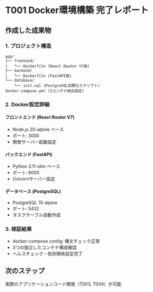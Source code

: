 # T001 Docker環境構築 完了レポート

## 作成した成果物

### 1. プロジェクト構造
```
app/
├── frontend/
│   └── Dockerfile (React Router V7用)
├── backend/
│   └── Dockerfile (FastAPI用)
└── database/
    └── init.sql (PostgreSQL初期化スクリプト)
docker-compose.yml (3コンテナ統合設定)
```

### 2. Docker設定詳細

#### フロントエンド (React Router V7)
- Node.js 20-alpine ベース
- ポート: 3000
- 開発サーバー起動設定

#### バックエンド (FastAPI)  
- Python 3.11-slim ベース
- ポート: 8000
- Uvicornサーバー設定

#### データベース (PostgreSQL)
- PostgreSQL 15-alpine
- ポート: 5432
- タスクテーブル自動作成

### 3. 検証結果
- docker-compose config: 構文チェック正常
- 3つの独立したコンテナ構成確認
- ヘルスチェック・依存関係設定完了

## 次のステップ
実際のアプリケーションコード開発（T003, T004）が可能